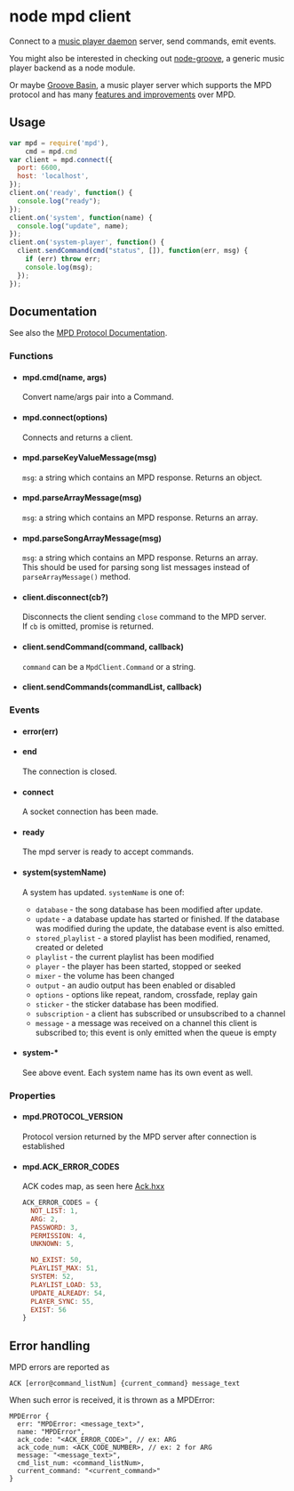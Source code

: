 # node mpd client

Connect to a [music player daemon](http://musicpd.org) server, send commands,
emit events.

You might also be interested in checking out
[node-groove](https://github.com/andrewrk/node-groove),
a generic music player backend as a node module.

Or maybe [Groove Basin](https://github.com/andrewrk/groovebasin),
a music player server which supports the MPD protocol and has many
[features and improvements](http://andrewkelley.me/post/quest-build-ultimate-music-player.html)
over MPD.

## Usage

  ```js
  var mpd = require('mpd'),
      cmd = mpd.cmd
  var client = mpd.connect({
    port: 6600,
    host: 'localhost',
  });
  client.on('ready', function() {
    console.log("ready");
  });
  client.on('system', function(name) {
    console.log("update", name);
  });
  client.on('system-player', function() {
    client.sendCommand(cmd("status", []), function(err, msg) {
      if (err) throw err;
      console.log(msg);
    });
  });
  ```

## Documentation

  See also the [MPD Protocol Documentation](https://www.musicpd.org/doc/html/protocol.html).

### Functions

* #### mpd.cmd(name, args)

  Convert name/args pair into a Command.

* #### mpd.connect(options)

  Connects and returns a client.

* #### mpd.parseKeyValueMessage(msg)

  `msg`: a string which contains an MPD response.
  Returns an object.

* #### mpd.parseArrayMessage(msg)

  `msg`: a string which contains an MPD response.
  Returns an array.

* #### mpd.parseSongArrayMessage(msg)

  `msg`: a string which contains an MPD response.  Returns an array.  
  This should be used for parsing song list messages instead of `parseArrayMessage()` method.

* #### client.disconnect(cb?)

  Disconnects the client sending `close` command to the MPD server.  
  If `cb` is omitted, promise is returned.

* #### client.sendCommand(command, callback)

  `command` can be a `MpdClient.Command` or a string.

* #### client.sendCommands(commandList, callback)

### Events

* #### error(err)

* #### end

  The connection is closed.

* #### connect

  A socket connection has been made.

* #### ready

  The mpd server is ready to accept commands.

* #### system(systemName)

  A system has updated. `systemName` is one of:

  * `database` - the song database has been modified after update.
  * `update` - a database update has started or finished. If the database was
    modified during the update, the database event is also emitted.
  * `stored_playlist` - a stored playlist has been modified, renamed, created
    or deleted
  * `playlist` - the current playlist has been modified
  * `player` - the player has been started, stopped or seeked
  * `mixer` - the volume has been changed
  * `output` - an audio output has been enabled or disabled
  * `options` - options like repeat, random, crossfade, replay gain
  * `sticker` - the sticker database has been modified.
  * `subscription` - a client has subscribed or unsubscribed to a channel
  * `message` - a message was received on a channel this client is subscribed
    to; this event is only emitted when the queue is empty

* #### system-*

  See above event. Each system name has its own event as well.

### Properties

* #### mpd.PROTOCOL_VERSION

  Protocol version returned by the MPD server after connection is established

* #### mpd.ACK_ERROR_CODES

  ACK codes map, as seen here [Ack.hxx](https://github.com/MusicPlayerDaemon/MPD/blob/master/src/protocol/Ack.hxx)

  ```js
  ACK_ERROR_CODES = {
    NOT_LIST: 1,
    ARG: 2,
    PASSWORD: 3,
    PERMISSION: 4,
    UNKNOWN: 5,

    NO_EXIST: 50,
    PLAYLIST_MAX: 51,
    SYSTEM: 52,
    PLAYLIST_LOAD: 53,
    UPDATE_ALREADY: 54,
    PLAYER_SYNC: 55,
    EXIST: 56
  }
  ```

## Error handling

  MPD errors are reported as

  ```
  ACK [error@command_listNum] {current_command} message_text
  ```

  When such error is received, it is thrown as a MPDError:

  ```
  MPDError {
    err: "MPDError: <message_text>",
    name: "MPDError",
    ack_code: "<ACK_ERROR_CODE>", // ex: ARG
    ack_code_num: <ACK_CODE_NUMBER>, // ex: 2 for ARG
    message: "<message_text>",
    cmd_list_num: <command_listNum>,
    current_command: "<current_command>"
  }
  ```
